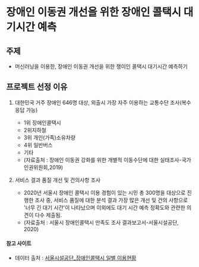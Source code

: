 # 장애인 이동권 개선을 위한 장애인 콜택시 대기시간 예측
## 주제  
- 머신러닝을 이용한, 장애인 이동권 개선을 위한 쟁이인 콜택시 대기시간 예측하기  

## 프로젝트 선정 이유  
1. 대한민국 거주 장애인 646명 대상, 외출시 가장 자주 이용하는 교통수단 조사(복수응답 가능)  
    - 1위 장애인콜택시  
    - 2위지하철  
    - 3위 개인(가족)소유차량  
    - 4위 일반버스  
    - 기타  
    * (자료출처 : 장애인 이동권 강화를 위한 개별적 이동수단에 대한 실태조사-국가인권위원회,2019)  

2. 서비스 결과 품질 개선 및 건의사항 조사  
    - 2020년 서울시 장애인 콜택시 이용 경험이 있는 시민 총 300명을 대상으로 진행한 조사 중, 서비스 품질에 대한 분석 결과 가장 많은 개선 및 건의 사항으로 '너무 긴 대기 시간'이 나타났으며 이외에도 대기 시간 예측 정확도와 관련한 의견이 다수 제출됨.
    * (자료출처 : 서울시 장애인콜택시 만족도 조사 결과보고서-서울시설공단, 2020)  

#### 참고 사이트
- 데이터 출처 : [서울시설공단_장애인콜택시 일별 이용현황](https://www.data.go.kr/data/15057705/openapi.do)  